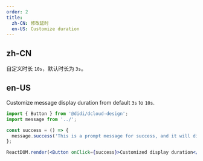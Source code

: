 ```yaml
---
order: 2
title:
  zh-CN: 修改延时
  en-US: Customize duration
---
```


## zh-CN

自定义时长 `10s`，默认时长为 `3s`。

## en-US

Customize message display duration from default `3s` to `10s`.

```jsx
import { Button } from '@didi/dcloud-design';
import message from '../';

const success = () => {
  message.success('This is a prompt message for success, and it will disappear in 10 seconds', 10);
};

ReactDOM.render(<Button onClick={success}>Customized display duration</Button>, mountNode);
```
